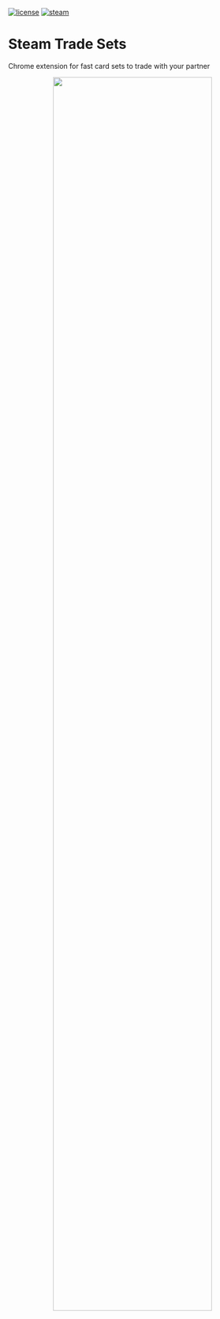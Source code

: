 [![license](https://img.shields.io/npm/l/steam-market-manager.svg?style=flat-square)](https://github.com/SeJIya/Steam-Trade-Sets/blob/master/LICENSE)
[![steam](https://img.shields.io/badge/steam-donate-green.svg?style=flat-square)](https://steamcommunity.com/tradeoffer/new/?partner=54149780&token=svR3dNOY)

# Steam Trade Sets
Chrome extension for fast card sets to trade with your partner
<p align="center">
  <img width="80%" height="80%" src="https://s8.hostingkartinok.com/uploads/images/2018/11/067fc1e032609b9f3b211e9e0c9f4474.gif">
</p>
